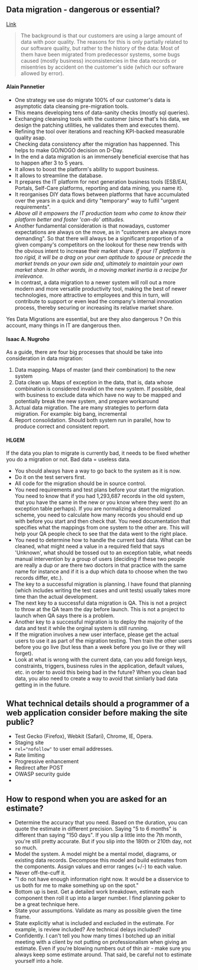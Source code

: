 ## Data migration - dangerous or essential?
[Link](http://programmers.stackexchange.com/questions/50703/data-migration-dangerous-or-essential)

> The background is that our customers are using a large amount of data with poor quality. The reasons for this is only partially related to our software quality, but rather to the history of the data: Most of them have been migrated from predecessor systems, some bugs caused (mostly business) inconsistencies in the data records or misentries by accident on the customer's side (which our software allowed by error).

#### Alain Pannetier

- One strategy we use do migrate 100% of our customer's data is asymptotic data cleansing pre-migration tools.
- This means developing tens of data-sanity checks (mostly sql queries).
- Exchanging cleansing tools with the customer (since that's his data, we design the patching utilities, he validates them and executes them).
- Refining the tool over iterations and reaching KPI-backed measurable quality asap.
- Checking data consistency after the migration has happenned. This helps to make GO/NOGO decision on D-Day.
- In the end a data migration is an immensely beneficial exercise that has to happen after 3 to 5 years.
- It allows to boost the platform's ability to support business.
- It allows to streamline the database.
- It prepares the IT platform for next generation business tools (ESB/EAI, Portals, Self-Care platforms, reporting and data mining, you name it).
- It reorganises DIY data flows between platforms that have accumulated over the years in a quick and dirty "temporary" way to fulfil "urgent requirements".
- *Above all it empowers the IT production team who come to know their platform better and foster 'can-do' attitudes.*
- Another fundamental consideration is that nowadays, customer expectations are always on the move, as in "customers are always more demanding". So that there will always be a significant proportion of a given company's competitors on the lookout for these new trends with the obvious intent to increase their market share. *If your IT platform is too rigid, it will be a drag on your own aptitude to spouse or precede the market trends on your own side and, ultimately to maintain your own market share. In other words, in a moving market inertia is a recipe for irrelevance.*
- In contrast, a data migration to a newer system will roll out a more modern and more versatile productivity tool, making the best of newer technologies, more attractive to employees and this in turn, will contribute to support or even lead the company's internal innovation process, thereby securing or increasing its relative market share.

Yes Data Migrations are essential, but are they also dangerous ? On this account, many things in IT are dangerous then.

#### Isaac A. Nugroho

As a guide, there are four big processes that should be take into consideration in data migration:

1. Data mapping. Maps of master (and their combination) to the new system
2. Data clean up. Maps of exception in the data, that is, data whose combination is considered invalid on the new system. If possible, deal with business to exclude data which have no way to be mapped and potentially break the new system, and prepare workaround
3. Actual data migration. The are many strategies to perform data migration. For example: big bang, incremental
4. Report consolidation. Should both system run in parallel, how to produce correct and consistent report.

#### HLGEM

If the data you plan to migrate is currently bad, it needs to be fixed whether you do a migration or not. Bad data = useless data.

- You should always have a way to go back to the system as it is now. 
- Do it on the test servers first.
- All code for the migration should be in source control.
- You need requirements and test plans before your start the migration. You need to know that if you had 1,293,687 records in the old system, that you have the same in the new or you know where they went (to an exception table perhaps). If you are normalizing a denormalized scheme, you need to calculate how many records you should end up with before you start and then check that. You need documentation that specifies what the mappings from one system to the other are. This will help your QA people check to see that the data went to the right place.
- You need to determine how to handle the current bad data. What can be cleaned, what might need a value in a required field that says 'Unknown', what should be tossed out to an exception table, what needs manual intervention by a group of users (deciding if these two people are really a dup or are there two doctors in that practice with the same name for instance and if it is a dup which data to choose when the two records differ, etc.).
- The key to a successful migration is planning. I have found that planning (which includes writing the test cases and unit tests) usually takes more time than the actual development.
- The next key to a successful data migration is QA. This is not a project to throw at the QA team the day before launch. This is not a project to launch when QA says there is a problem.
- Another key to a successful migration is to deploy the majority of the data and test it while the orginal system is still running.
- If the migration involves a new user interface, please get the actual users to use it as part of the migration testing. Then train the other users before you go live (but less than a week before you go live or they will forget).
- Look at what is wrong with the current data, can you add foreign keys, constraints, triggers, business rules in the application, default values, etc. in order to avoid this being bad in the future? When you clean bad data, you also need to create a way to avoid that simliarly bad data getting in in the future.

## What technical details should a programmer of a web application consider before making the site public?

- Test Gecko (Firefox), Webkit (Safari), Chrome, IE, Opera.
- Staging site
- `rel="nofollow"` to user email addresses.
- Rate limiting
- Progressive enhancement
- Redirect after POST
- OWASP security guide
- 



## How to respond when you are asked for an estimate?

- Determine the accuracy that you need. Based on the duration, you can quote the estimate in different precision. Saying "5 to 6 months" is different than saying "150 days". If you slip a little into the 7th month, you're still pretty accurate. But if you slip into the 180th or 210th day, not so much.
- Model the system. A model might be a mental model, diagrams, or existing data records. Decompose this model and build estimates from the components. Assign values and error ranges (+/-) to each value.
- Never off-the-cuff it.
- "I do not have enough information right now. It would be a disservice to us both for me to make something up on the spot."
- Bottom up is best. Get a detailed work breakdown, estimate each component then roll it up into a larger number. I find planning poker to be a great technique here.
- State your assumptions. Validate as many as possible given the time frame.
- State explicitly what is included and excluded in the estimate. For example, is review included? Are technical delays included?
- Confidently. I can't tell you how many times I botched up an initial meeting with a client by not putting on professionalism when giving an estimate. Even if you're blowing numbers out of thin air - make sure you always keep some estimate around. That said, be careful not to estimate yourself into a hole.
